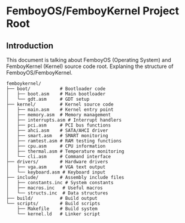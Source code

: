 # FemboyOS/FemboyKernel Project Root

## Introduction

This document is talking about FemboyOS (Operating System) and FemboyKernel (Kernel) source code root. Explaning the structure of FemboyOS/FemboyKernel.

```
femboykernel/
├── boot/           # Bootloader code
│   ├── boot.asm    # Main bootloader
│   └── gdt.asm     # GDT setup
├── kernel/         # Kernel source code
│   ├── main.asm    # Kernel entry point
│   ├── memory.asm  # Memory management
│   ├── interrupts.asm # Interrupt handlers
│   ├── pci.asm     # PCI bus functions
│   ├── ahci.asm    # SATA/AHCI driver
│   ├── smart.asm   # SMART monitoring
│   ├── ramtest.asm # RAM testing functions
│   ├── cpu.asm     # CPU information
│   ├── thermal.asm # Temperature monitoring
│   └── cli.asm     # Command interface
├── drivers/        # Hardware drivers
│   ├── vga.asm     # VGA text output
│   └── keyboard.asm # Keyboard input
├── include/        # Assembly include files
│   ├── constants.inc # System constants
│   ├── macros.inc   # Useful macros
│   └── structs.inc  # Data structures
├── build/          # Build output
└── scripts/        # Build scripts
    ├── Makefile    # Build system
    └── kernel.ld   # Linker script
```